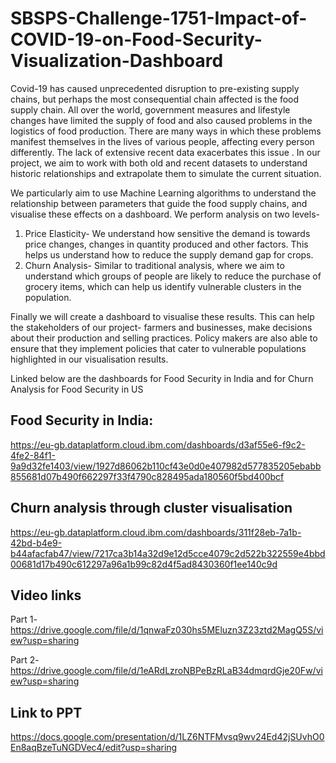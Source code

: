 # SBSPS-Challenge-1751-Impact-of-COVID-19-on-Food-Security-Visualization-Dashboard
Covid-19 has caused unprecedented disruption to pre-existing supply chains, but perhaps the most consequential chain affected is the food supply chain. All over the world, government measures and lifestyle changes have limited the supply of food and also caused problems in the logistics of food production. There are many ways in which these problems manifest themselves in the lives of various people, affecting every person differently. The lack of extensive recent data exacerbates this issue . In our project, we aim to work with both old and recent datasets to understand historic relationships and extrapolate them to simulate the current situation.

We particularly aim to use Machine Learning algorithms to understand the relationship between parameters that guide the food supply chains, and visualise these effects on a dashboard.
We perform analysis on two levels-
1. Price Elasticity- We understand how sensitive the demand is towards price changes, changes in quantity produced and other factors. This helps us understand how to reduce the supply demand gap for crops.
2. Churn Analysis- Similar to traditional analysis, where we aim to understand which groups of people are likely to reduce the purchase of grocery items, which can help us identify vulnerable clusters in the population.

Finally we will create a dashboard to visualise these results. This can help the stakeholders of our project- farmers and businesses, make decisions about their production and selling practices. Policy makers are also able to ensure that they implement policies that cater to vulnerable populations highlighted in our visualisation results.

Linked below are the dashboards for Food Security in India and for Churn Analysis for Food Security in US 

## Food Security in India:
https://eu-gb.dataplatform.cloud.ibm.com/dashboards/d3af55e6-f9c2-4fe2-84f1-9a9d32fe1403/view/1927d86062b110cf43e0d0e407982d577835205ebabb855681d07b490f662297f33f4790c828495ada180560f5bd400bcf

## Churn analysis through cluster visualisation

https://eu-gb.dataplatform.cloud.ibm.com/dashboards/311f28eb-7a1b-42bd-b4e9-b44afacfab47/view/7217ca3b14a32d9e12d5cce4079c2d522b322559e4bbd00681d17b490c612297a96a1b99c82d4f5ad8430360f1ee140c9d

## Video links
Part 1-https://drive.google.com/file/d/1qnwaFz030hs5MEluzn3Z23ztd2MagQ5S/view?usp=sharing

Part 2- https://drive.google.com/file/d/1eARdLzroNBPeBzRLaB34dmqrdGje20Fw/view?usp=sharing

## Link to PPT
https://docs.google.com/presentation/d/1LZ6NTFMvsq9wv24Ed42jSUvhO0En8aqBzeTuNGDVec4/edit?usp=sharing
